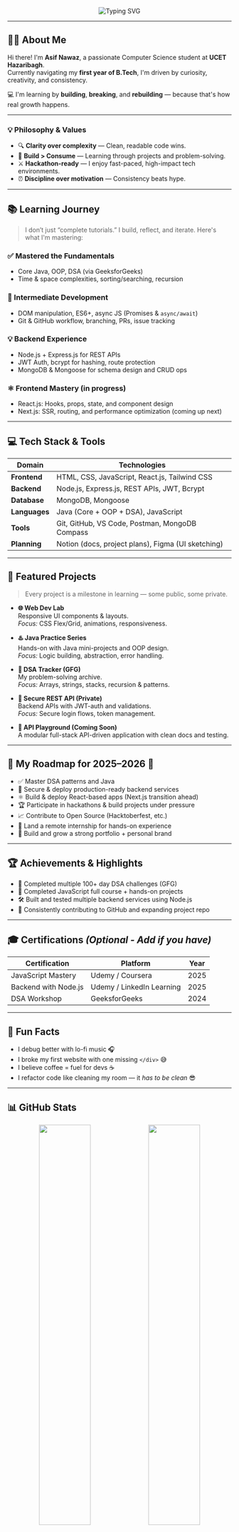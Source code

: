 <!-- 🚀 Animated Intro Banner -->
<p align="center">
  <img
    src="https://readme-typing-svg.herokuapp.com?font=JetBrains+Mono&weight=700&size=40&pause=1000&color=F79B72&center=true&vCenter=true&width=800&lines=Hi,+I’m+Asif+Nawaz+👋;CSE+Student+@+UCET+Hazaribagh;B.Tech+in+CSE,+2nd+Year;Java+%26+DSA+Enthusiast+💻;Full-Stack+%26+App+Dev+Learner+🌐;Cloud+Computing+Explorer+☁️"
    alt="Typing SVG"
  />
</p>

---

## 👨‍💻 About Me

Hi there! I'm **Asif Nawaz**, a passionate Computer Science student at **UCET Hazaribagh**.  
Currently navigating my **first year of B.Tech**, I'm driven by curiosity, creativity, and consistency.  

💻 I'm learning by **building**, **breaking**, and **rebuilding** — because that's how real growth happens.

---

### 💡 Philosophy & Values

- 🔍 **Clarity over complexity** — Clean, readable code wins.
- 🚀 **Build > Consume** — Learning through projects and problem-solving.
- ⚔️ **Hackathon-ready** — I enjoy fast-paced, high-impact tech environments.
- ⏰ **Discipline over motivation** — Consistency beats hype.

---

## 📚 Learning Journey

> I don’t just “complete tutorials.” I build, reflect, and iterate. Here's what I'm mastering:

### ✅ Mastered the Fundamentals
- Core Java, OOP, DSA (via GeeksforGeeks)
- Time & space complexities, sorting/searching, recursion

### 🔧 Intermediate Development
- DOM manipulation, ES6+, async JS (Promises & `async/await`)
- Git & GitHub workflow, branching, PRs, issue tracking

### 💡 Backend Experience
- Node.js + Express.js for REST APIs  
- JWT Auth, bcrypt for hashing, route protection  
- MongoDB & Mongoose for schema design and CRUD ops

### ⚛️ Frontend Mastery (in progress)
- React.js: Hooks, props, state, and component design  
- Next.js: SSR, routing, and performance optimization (coming up next)

---

## 💻 Tech Stack & Tools

| Domain            | Technologies                                           |
|------------------|--------------------------------------------------------|
| **Frontend**      | HTML, CSS, JavaScript, React.js, Tailwind CSS         |
| **Backend**       | Node.js, Express.js, REST APIs, JWT, Bcrypt           |
| **Database**      | MongoDB, Mongoose                                     |
| **Languages**     | Java (Core + OOP + DSA), JavaScript                   |
| **Tools**         | Git, GitHub, VS Code, Postman, MongoDB Compass        |
| **Planning**      | Notion (docs, project plans), Figma (UI sketching)    |

---

## 🔨 Featured Projects

> Every project is a milestone in learning — some public, some private.

- **🌐 Web Dev Lab**  
  Responsive UI components & layouts.  
  *Focus:* CSS Flex/Grid, animations, responsiveness.

- **♨️ Java Practice Series**  
  Hands-on with Java mini-projects and OOP design.  
  *Focus:* Logic building, abstraction, error handling.

- **🧠 DSA Tracker (GFG)**  
  My problem-solving archive.  
  *Focus:* Arrays, strings, stacks, recursion & patterns.

- **🔐 Secure REST API (Private)**  
  Backend APIs with JWT-auth and validations.  
  *Focus:* Secure login flows, token management.

- **🧪 API Playground (Coming Soon)**  
  A modular full-stack API-driven application with clean docs and testing.

---

## 🧭 My Roadmap for 2025–2026 🚦

- ✅ Master DSA patterns and Java  
- 🔐 Secure & deploy production-ready backend services  
- ⚛️ Build & deploy React-based apps (Next.js transition ahead)  
- 🏆 Participate in hackathons & build projects under pressure  
- 📈 Contribute to Open Source (Hacktoberfest, etc.)  
- 💼 Land a remote internship for hands-on experience  
- 🧠 Build and grow a strong portfolio + personal brand

---

## 🏆 Achievements & Highlights

- 🎯 Completed multiple 100+ day DSA challenges (GFG)  
- 📘 Completed JavaScript full course + hands-on projects  
- 🛠️ Built and tested multiple backend services using Node.js  
- 🥇 Consistently contributing to GitHub and expanding project repo

---

## 🎓 Certifications *(Optional - Add if you have)*

| Certification | Platform | Year |
|---------------|----------|------|
| JavaScript Mastery | Udemy / Coursera | 2025 |
| Backend with Node.js | Udemy / LinkedIn Learning | 2025 |
| DSA Workshop | GeeksforGeeks | 2024 |

---

## 🎯 Fun Facts

- I debug better with lo-fi music 🎧  
- I broke my first website with one missing `</div>` 😅  
- I believe coffee = fuel for devs ☕  
- I refactor code like cleaning my room — it *has to be clean* 😎  

---

## 📊 GitHub Stats

<p align="center">
  <img src="https://github-readme-stats.vercel.app/api?username=nawaz-01&show_icons=true&theme=gruvbox&hide_border=true" width="48%" />
  <img src="https://github-readme-streak-stats.herokuapp.com?user=nawaz-01&theme=gruvbox&hide_border=true" width="48%" />
</p>
<p align="center">
  <img src="https://github-readme-stats.vercel.app/api/top-langs/?username=nawaz-01&layout=compact&theme=gruvbox&hide_border=true" width="48%" />
</p>
<p align="center">
  <img src="https://github-readme-activity-graph.vercel.app/graph?username=nawaz-01&theme=react-dark" width="100%"/>
</p>

---

## 🤝 Let's Connect

<p align="center">
  <a href="https://github.com/nawaz-01"><img src="https://img.shields.io/badge/GitHub-181717?style=for-the-badge&logo=github&logoColor=white" /></a>
  <a href="https://linkedin.com/in/asif-nawaz-4741b6329"><img src="https://img.shields.io/badge/LinkedIn-0A66C2?style=for-the-badge&logo=linkedin&logoColor=white" /></a>
</p>

---

## 💬 Final Thoughts

Thanks for stopping by!  
If you're passionate about tech, solving problems, and growing together — feel free to **connect, collaborate, or just say hi**. 🚀  
Let’s build the future, one line of code at a time.

---

